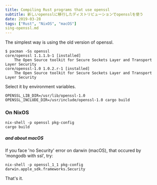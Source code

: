 ```yaml
---
title: Compiling Rust programs that use openssl
subtitle: 新しいopensslに移行したディストリビューションでopensslを使う
date: 2019-03-28
tags: ["Rust", "NixOS", "macOS"]
sing-openssl.md
---
```


The simplest way is using the old version of openssl.

```
$ pacman -Ss openssl
core/openssl 1.1.1.b-1 [installed]
    The Open Source toolkit for Secure Sockets Layer and Transport Layer Security
core/openssl-1.0 1.0.2.r-1 [installed]
    The Open Source toolkit for Secure Sockets Layer and Transport Layer Security
```

Select it by environment variables.

```
OPENSSL_LIB_DIR=/usr/lib/openssl-1.0 OPENSSL_INCLUDE_DIR=/usr/include/openssl-1.0 cargo build
```

### On NixOS

```
nix-shell -p openssl pkg-config
cargo build
```

##### and about macOS

If you face 'no Security' error on darwin (macOS), that occured by 'mongodb with ssl', try:

```
nix-shell -p openssl_1_1 pkg-config darwin.apple_sdk.frameworks.Security
```

That's it.


